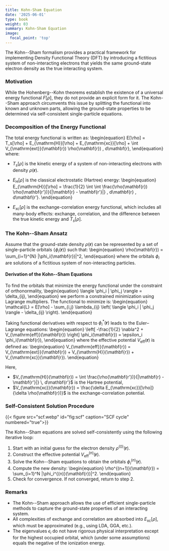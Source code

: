 ```yaml
---
title: Kohn-Sham Equation
date: '2025-06-01'
type: book
weight: 03
summary: Kohn-Sham Equation
image:
  focal_point: 'top'
---
```

<!--more-->
The Kohn--Sham formalism provides a practical framework for implementing Density Functional Theory (DFT) by introducing a fictitious system of non-interacting electrons that yields the same ground-state electron density as the true interacting system.

### Motivation

While the Hohenberg--Kohn theorems establish the existence of a universal energy functional $F[\rho]$, they do not provide an explicit form for it. The Kohn--Sham approach circumvents this issue by splitting the functional into known and unknown parts, allowing the ground-state properties to be determined via self-consistent single-particle equations.

### Decomposition of the Energy Functional

The total energy functional is written as:
\begin{equation}
    E[\rho] = T_s[\rho] + E_{\mathrm{H}}[\rho] + E_{\mathrm{xc}}[\rho] + \int V_{\mathrm{ext}}(\mathbf{r}) \rho(\mathbf{r}) \, d\mathbf{r},
\end{equation}
where:
* $T_s[\rho]$ is the kinetic energy of a system of non-interacting electrons with density $\rho(\mathbf{r})$.
* $E_{\mathrm{H}}[\rho]$ is the classical electrostatic (Hartree) energy:
    \begin{equation}
        E_{\mathrm{H}}[\rho] = \frac{1}{2} \int \int \frac{\rho(\mathbf{r}) \rho(\mathbf{r'})}{|\mathbf{r} - \mathbf{r'}|} \, d\mathbf{r} \, d\mathbf{r'}.
    \end{equation}

* $E_{\mathrm{xc}}[\rho]$ is the exchange-correlation energy functional, which includes all many-body effects: exchange, correlation, and the difference between the true kinetic energy and $T_s[\rho]$.

### The Kohn--Sham Ansatz

Assume that the ground-state density $\rho(\mathbf{r})$ can be represented by a set of single-particle orbitals $\{ \phi_i(\mathbf{r}) \}$ such that:
\begin{equation}
    \rho(\mathbf{r}) = \sum_{i=1}^{N} |\phi_i(\mathbf{r})|^2,
\end{equation}
where the orbitals $\phi_i$ are solutions of a fictitious system of non-interacting particles.

#### Derivation of the Kohn--Sham Equations

To find the orbitals that minimize the energy functional under the constraint of orthonormality,
\begin{equation}
    \langle \phi_i | \phi_j \rangle = \delta_{ij},
\end{equation}
we perform a constrained minimization using Lagrange multipliers. The functional to minimize is:
\begin{equation}
    \mathcal{L} = E[\rho] - \sum_{i,j} \lambda_{ij} \left( \langle \phi_i | \phi_j \rangle - \delta_{ij} \right).
\end{equation}

Taking functional derivatives with respect to $\phi_i^*(\mathbf{r})$ leads to the Euler–Lagrange equations:
\begin{equation}
    \left[ -\frac{1}{2} \nabla^2 + V_{\mathrm{eff}}(\mathbf{r}) \right] \phi_i(\mathbf{r}) = \epsilon_i \phi_i(\mathbf{r}),
\end{equation}
where the effective potential $V_{\mathrm{eff}}(\mathbf{r})$ is defined as:
\begin{equation}
    V_{\mathrm{eff}}(\mathbf{r}) = V_{\mathrm{ext}}(\mathbf{r}) + V_{\mathrm{H}}(\mathbf{r}) + V_{\mathrm{xc}}(\mathbf{r}).
\end{equation}

Here,
* $V_{\mathrm{H}}(\mathbf{r}) = \int \frac{\rho(\mathbf{r'})}{|\mathbf{r} - \mathbf{r'}|} \, d\mathbf{r'}$ is the Hartree potential,
* $V_{\mathrm{xc}}(\mathbf{r}) = \frac{\delta E_{\mathrm{xc}}[\rho]}{\delta \rho(\mathbf{r})}$ is the exchange-correlation potential.

### Self-Consistent Solution Procedure

{{< figure src="scf.webp" id="fig:scf" caption="SCF cycle" numbered="true">}}

The Kohn--Sham equations are solved self-consistently using the following iterative loop:
1. Start with an initial guess for the electron density $\rho^{(0)}(\mathbf{r})$.
1. Construct the effective potential $V_{\mathrm{eff}}^{(n)}(\mathbf{r})$.
1. Solve the Kohn--Sham equations to obtain the orbitals $\phi_i^{(n)}(\mathbf{r})$.
1. Compute the new density:
    \begin{equation}
        \rho^{(n+1)}(\mathbf{r}) = \sum_{i=1}^N |\phi_i^{(n)}(\mathbf{r})|^2.
    \end{equation}
1. Check for convergence. If not converged, return to step 2.


### Remarks

* The Kohn--Sham approach allows the use of efficient single-particle methods to capture the ground-state properties of an interacting system.
* All complexities of exchange and correlation are absorbed into $E_{\mathrm{xc}}[\rho]$, which must be approximated (e.g., using LDA, GGA, etc.).
* The eigenvalues $\epsilon_i$ do not have rigorous physical interpretation except for the highest occupied orbital, which (under some assumptions) equals the negative of the ionization energy.

